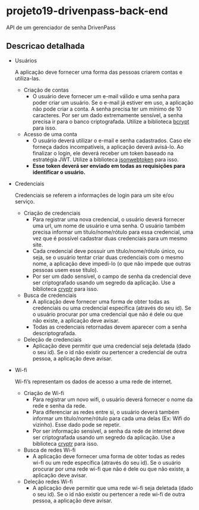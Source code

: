 # projeto19-drivenpass-back-end
API de um gerenciador de senha DrivenPass

## Descricao detalhada
- Usuários
    
    A aplicação deve fornecer uma forma das pessoas criarem contas e utiliza-las.
    
    - Criação de contas
        - O usuário deve fornecer um e-mail válido e uma senha para poder criar um usuário. Se o e-mail já estiver em uso, a aplicação não pode criar a conta. A senha precisa ter um mínimo de 10 caracteres. Por ser um dado extremamente sensível, a senha precisa ir para o banco criptografada. Utilize a biblioteca [bcrypt](https://www.npmjs.com/package/bcrypt) para isso.
    - Acesso de uma conta
        - O usuário deverá utilizar o e-mail e senha cadastrados. Caso ele forneça dados incompatíveis, a aplicação deverá avisá-lo. Ao finalizar o login, ele deverá receber um token baseado na estratégia JWT. Utilize a biblioteca [jsonwebtoken](https://www.npmjs.com/package/jsonwebtoken) para isso.
        - **Esse token deverá ser enviado em todas as requisições para identificar o usuário.**
- Credenciais
    
    Credenciais se referem a informações de login para um site e/ou serviço.
    
    - Criação de credenciais
        - Para registrar uma nova credencial, o usuário deverá fornecer uma url, um nome de usuário e uma senha. O usuário também precisa informar um título/nome/rótulo para essa credencial, uma vez que é possível cadastrar duas credenciais para um mesmo site.
        - Cada credencial deve possuir um título/nome/rótulo único, ou seja, se o usuário tentar criar duas credenciais com o mesmo nome, a aplicação deve impedi-lo (o que não impede que outras pessoas usem esse título).
        - Por ser um dado sensível, o campo de senha da credencial deve ser criptografado usando um segredo da aplicação. Use a biblioteca [cryptr](https://www.npmjs.com/package/cryptr) para isso.
    - Busca de credenciais
        - A aplicação deve fornecer uma forma de obter todas as credenciais ou uma credencial específica (através do seu id). Se o usuário procurar por uma credencial que não é dele ou que não existe, a aplicação deve avisar.
        - Todas as credenciais retornadas devem aparecer com a senha descriptografada.
    - Deleção de credenciais
        - Aplicação deve permitir que uma credencial seja deletada (dado o seu id). Se o id não existir ou pertencer a credencial de outra pessoa, a aplicação deve avisar.
- Wi-fi
    
    Wi-fi’s representam os dados de acesso a uma rede de internet.
    
    - Criação de Wi-fi
        - Para registrar um novo wifi, o usuário deverá fornecer o nome da rede e senha da rede.
        - Para diferenciar as redes entre si, o usuário deverá também informar um título/nome/rótulo para cada uma delas (Ex: Wifi do vizinho). Esse dado pode se repetir.
        - Por ser informação sensível, a senha da rede de internet deve ser criptografada usando um segredo da aplicação. Use a biblioteca [cryptr](https://www.npmjs.com/package/cryptr) para isso.
    - Busca de redes Wi-fi
        - A aplicação deve fornecer uma forma de obter todas as redes wi-fi ou um rede específica (através do seu id). Se o usuário procurar por uma rede wi-fi que não é dele ou que não existe, a aplicação deve avisar.
    - Deleção redes Wi-fi
        - A aplicação deve permitir que uma rede wi-fi seja deletada (dado o seu id). Se o id não existir ou pertencer a rede wi-fi de outra pessoa, a aplicação deve avisar.